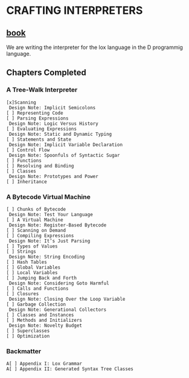 # CRAFTING INTERPRETERS

## [book](https://craftinginterpreters.com/scanning.html#the-interpreter-framework)

We are writing the interpreter for the lox language in the D programmig language.

## Chapters Completed

### A Tree-Walk Interpreter

    [x]Scanning
     Design Note: Implicit Semicolons
    [ ] Representing Code
    [ ] Parsing Expressions
     Design Note: Logic Versus History
    [ ] Evaluating Expressions
     Design Note: Static and Dynamic Typing
    [ ] Statements and State
     Design Note: Implicit Variable Declaration
    [ ] Control Flow
     Design Note: Spoonfuls of Syntactic Sugar
    [ ] Functions
    [ ] Resolving and Binding
    [ ] Classes
     Design Note: Prototypes and Power
    [ ] Inheritance

### A Bytecode Virtual Machine

    [ ] Chunks of Bytecode
     Design Note: Test Your Language
    [ ] A Virtual Machine
     Design Note: Register-Based Bytecode
    [ ] Scanning on Demand
    [ ] Compiling Expressions
     Design Note: It’s Just Parsing
    [ ] Types of Values
    [ ] Strings
     Design Note: String Encoding
    [ ] Hash Tables
    [ ] Global Variables
    [ ] Local Variables
    [ ] Jumping Back and Forth
     Design Note: Considering Goto Harmful
    [ ] Calls and Functions
    [ ] Closures
     Design Note: Closing Over the Loop Variable
    [ ] Garbage Collection
     Design Note: Generational Collectors
    [ ] Classes and Instances
    [ ] Methods and Initializers
     Design Note: Novelty Budget
    [ ] Superclasses
    [ ] Optimization

### Backmatter

    A[ ] Appendix I: Lox Grammar
    A[ ] Appendix II: Generated Syntax Tree Classes
